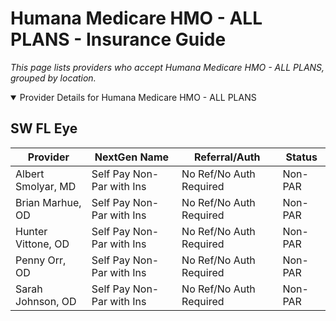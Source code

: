 # Humana Medicare HMO - ALL PLANS - Insurance Guide

*This page lists providers who accept Humana Medicare HMO - ALL PLANS, grouped by location.*

<details open><summary>Provider Details for Humana Medicare HMO - ALL PLANS</summary>

## SW FL Eye

| Provider | NextGen Name | Referral/Auth | Status |
|----------|-------------|--------------|--------|
| Albert Smolyar, MD | Self Pay Non-Par with Ins | No Ref/No Auth Required | Non-PAR |
| Brian Marhue, OD | Self Pay Non-Par with Ins | No Ref/No Auth Required | Non-PAR |
| Hunter Vittone, OD | Self Pay Non-Par with Ins | No Ref/No Auth Required | Non-PAR |
| Penny Orr, OD | Self Pay Non-Par with Ins | No Ref/No Auth Required | Non-PAR |
| Sarah Johnson, OD | Self Pay Non-Par with Ins | No Ref/No Auth Required | Non-PAR |

</details>

